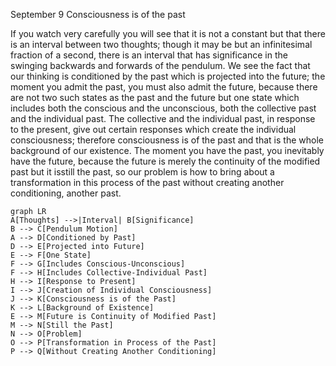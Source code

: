 September 9
Consciousness is of the past

If you watch very carefully you will see that it is not a constant but that there is an interval between two thoughts; though it may be but an infinitesimal fraction of a second, there is an interval that has significance in the swinging backwards and forwards of the pendulum. We see the fact that our thinking is conditioned by the past which is projected into the future; the moment you admit the past, you must also admit the future, because there are not two such states as the past and the future but one state which includes both the conscious and the unconscious, both the collective past and the individual past. The collective and the individual past, in response to the present, give out certain responses which create the individual consciousness; therefore consciousness is of the past and that is the whole background of our existence. The moment you have the past, you inevitably have the future, because the future is merely the continuity of the modified past but it isstill the past, so our problem is how to bring about a transformation in this process of the past without creating another conditioning, another past.

```mermaid
graph LR
A[Thoughts] -->|Interval| B[Significance]
B --> C[Pendulum Motion]
A --> D[Conditioned by Past]
D --> E[Projected into Future]
E --> F[One State]
F --> G[Includes Conscious-Unconscious]
F --> H[Includes Collective-Individual Past]
H --> I[Response to Present]
I --> J[Creation of Individual Consciousness]
J --> K[Consciousness is of the Past]
K --> L[Background of Existence]
E --> M[Future is Continuity of Modified Past]
M --> N[Still the Past]
N --> O[Problem]
O --> P[Transformation in Process of the Past]
P --> Q[Without Creating Another Conditioning]
```